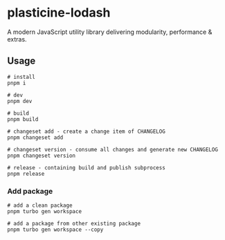 # plasticine-lodash

A modern JavaScript utility library delivering modularity, performance & extras.

## Usage

```shell
# install
pnpm i

# dev
pnpm dev

# build
pnpm build

# changeset add - create a change item of CHANGELOG
pnpm changeset add

# changeset version - consume all changes and generate new CHANGELOG
pnpm changeset version

# release - containing build and publish subprocess
pnpm release
```

### Add package

```shell
# add a clean package
pnpm turbo gen workspace

# add a package from other existing package
pnpm turbo gen workspace --copy
```
